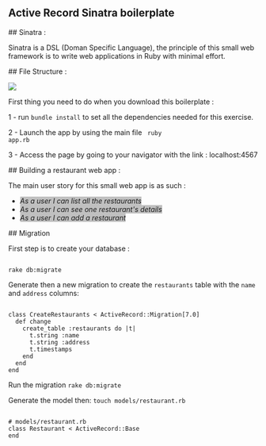 ## Active Record Sinatra boilerplate

## Sinatra :

Sinatra is a DSL (Doman Specific Language), the principle of this small web framework is to write web applications in Ruby with minimal effort.



## File Structure :

<img src="https://res.cloudinary.com/kzkjr/image/upload/v1659995695/Screen_Shot_2022-08-08_at_22.47.37.png"/>


First thing you need to do when you download this boilerplate :

1 - run ```bundle install``` to set all the dependencies needed for this exercise.

2 - Launch the app by using the main file <code> ruby app.rb</code>

3 - Access the page by going to your navigator with the link : localhost:4567


## Building a restaurant web app :

The main user story for this small web app is as such :

- <i style="background-color: silver">As a user I can list all the restaurants</i>
- <i style="background-color: silver">As a user I can see one restaurant's details</i>
- <i style="background-color: silver">As a user I can add a restaurant</i>


## Migration

First step is to create your database :

<code>
rake db:migrate
</code>


Generate then a new migration to create the ```restaurants``` table with the ```name``` and ```address``` columns:

<code>
class CreateRestaurants < ActiveRecord::Migration[7.0]
  def change
    create_table :restaurants do |t|
      t.string :name
      t.string :address
      t.timestamps
    end
  end
end
</code>

Run the migration ```rake db:migrate```

Generate the model then:
```touch models/restaurant.rb```

<code>
# models/restaurant.rb
class Restaurant < ActiveRecord::Base
end
</code>
